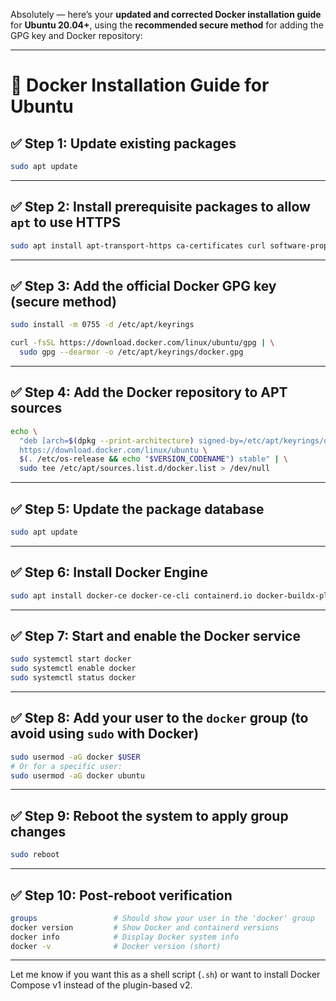 Absolutely — here’s your **updated and corrected Docker installation guide** for **Ubuntu 20.04+**, using the **recommended secure method** for adding the GPG key and Docker repository:

---

# 🐳 Docker Installation Guide for Ubuntu

## ✅ Step 1: Update existing packages

```bash
sudo apt update
```

---

## ✅ Step 2: Install prerequisite packages to allow `apt` to use HTTPS

```bash
sudo apt install apt-transport-https ca-certificates curl software-properties-common gnupg
```

---

## ✅ Step 3: Add the official Docker GPG key (secure method)

```bash
sudo install -m 0755 -d /etc/apt/keyrings

curl -fsSL https://download.docker.com/linux/ubuntu/gpg | \
  sudo gpg --dearmor -o /etc/apt/keyrings/docker.gpg
```

---

## ✅ Step 4: Add the Docker repository to APT sources

```bash
echo \
  "deb [arch=$(dpkg --print-architecture) signed-by=/etc/apt/keyrings/docker.gpg] \
  https://download.docker.com/linux/ubuntu \
  $(. /etc/os-release && echo "$VERSION_CODENAME") stable" | \
  sudo tee /etc/apt/sources.list.d/docker.list > /dev/null
```

---

## ✅ Step 5: Update the package database

```bash
sudo apt update
```

---

## ✅ Step 6: Install Docker Engine

```bash
sudo apt install docker-ce docker-ce-cli containerd.io docker-buildx-plugin docker-compose-plugin
```

---

## ✅ Step 7: Start and enable the Docker service

```bash
sudo systemctl start docker
sudo systemctl enable docker
sudo systemctl status docker
```

---

## ✅ Step 8: Add your user to the `docker` group (to avoid using `sudo` with Docker)

```bash
sudo usermod -aG docker $USER
# Or for a specific user:
sudo usermod -aG docker ubuntu
```

---

## ✅ Step 9: Reboot the system to apply group changes

```bash
sudo reboot
```

---

## ✅ Step 10: Post-reboot verification

```bash
groups                 # Should show your user in the 'docker' group
docker version         # Show Docker and containerd versions
docker info            # Display Docker system info
docker -v              # Docker version (short)
```

---

Let me know if you want this as a shell script (`.sh`) or want to install Docker Compose v1 instead of the plugin-based v2.
